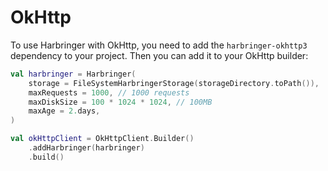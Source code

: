 OkHttp
===
To use Harbringer with OkHttp, you need to add the `harbringer-okhttp3` dependency to your project. Then you can
add it to your OkHttp builder:

```kotlin
val harbringer = Harbringer(
    storage = FileSystemHarbringerStorage(storageDirectory.toPath()),
    maxRequests = 1000, // 1000 requests
    maxDiskSize = 100 * 1024 * 1024, // 100MB
    maxAge = 2.days,
)

val okHttpClient = OkHttpClient.Builder()
    .addHarbringer(harbringer)
    .build()
```
